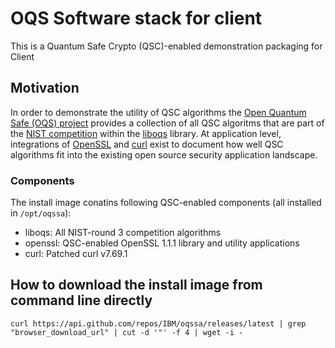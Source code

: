 # OQS Software stack for client

This is a Quantum Safe Crypto (QSC)-enabled demonstration packaging for Client

## Motivation

In order to demonstrate the utility of QSC algorithms the [Open Quantum Safe (OQS) project](https://openquantumsafe.org) provides a collection of all QSC algoritms that are part of the [NIST competition](https://csrc.nist.gov/Projects/Post-Quantum-Cryptography) within the [liboqs](https://github.com/open-quantum-safe/liboqs) library. At application level, integrations of [OpenSSL](https://github.com/open-quantum-safe/openssl) and [curl](https://github.com/curl/curl) exist to document how well QSC algorithms fit into the existing open source security application landscape.

### Components

The install image conatins following QSC-enabled components (all installed in `/opt/oqssa`):

- liboqs: All NIST-round 3 competition algorithms
- openssl: QSC-enabled OpenSSL 1.1.1 library and utility applications
- curl: Patched curl v7.69.1

## How to download the install image from command line directly
```
curl https://api.github.com/repos/IBM/oqssa/releases/latest | grep "browser_download_url" | cut -d '"' -f 4 | wget -i -
```

